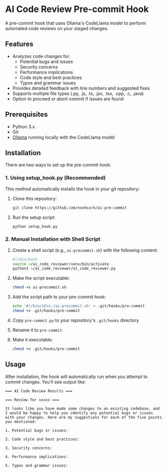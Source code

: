 # AI Code Review Pre-commit Hook

A pre-commit hook that uses Ollama's CodeLlama model to perform automated code reviews on your staged changes.

## Features

- Analyzes code changes for:
  - Potential bugs and issues
  - Security concerns
  - Performance implications
  - Code style and best practices
  - Typos and grammar issues
- Provides detailed feedback with line numbers and suggested fixes
- Supports multiple file types (.py, .js, .ts, .jsx, .tsx, .cpp, .c, .java)
- Option to proceed or abort commit if issues are found

## Prerequisites

- Python 3.x
- Git
- [Ollama](https://ollama.ai/) running locally with the CodeLlama model

## Installation

There are two ways to set up the pre-commit hook:

### 1. Using setup_hook.py (Recommended)

This method automatically installs the hook in your git repository:

1. Clone this repository:

   ```bash
   git clone https://github.com/noxhsxrk/ai-pre-commit
   ```

2. Run the setup script:
   ```bash
   python setup_hook.py
   ```

### 2. Manual Installation with Shell Script

1. Create a shell script (e.g., `ai-precommit.sh`) with the following content:

   ```bash
   #!/bin/bash
   source ~/ai_code_reviewer/venv/bin/activate
   python3 ~/ai_code_reviewer/ai_code_reviewer.py
   ```

2. Make the script executable:

   ```bash
   chmod +x ai-precommit.sh
   ```

3. Add the script path to your pre-commit hook:

   ```bash
   echo '#!/bin/sh\n./ai-precommit.sh' > .git/hooks/pre-commit
   chmod +x .git/hooks/pre-commit
   ```

4. Copy `pre-commit.py` to your repository's `.git/hooks` directory
5. Rename it to `pre-commit`
6. Make it executable:

   ```bash
   chmod +x .git/hooks/pre-commit
   ```

## Usage

After installation, the hook will automatically run when you attempt to commit changes. You'll see output like:

```
=== AI Code Review Results ===

=== Review for xxxxx ===

It looks like you have made some changes to an existing codebase, and I would be happy to help you identify any potential bugs or issues with your changes. Here are my suggestions for each of the five points you mentioned:

1. Potential bugs or issues:

2. Code style and best practices:

3. Security concerns:

4. Performance implications:

5. Typos and grammar issues:

```
